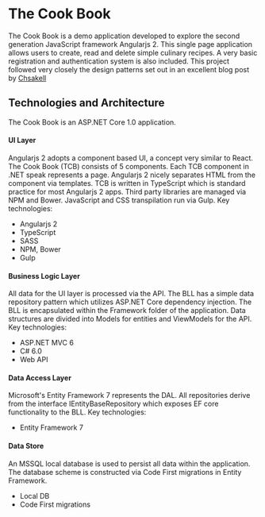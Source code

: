 # The Cook Book

The Cook Book is a demo application developed to explore the second generation JavaScript framework Angularjs 2. This single page application allows users to create, read and delete simple culinary recipes. A very basic registration and authentication system is also included.
This project followed very closely the design patterns set out in an excellent blog post by [Chsakell](https://chsakell.com/2016/01/01/cross-platform-single-page-applications-with-asp-net-5-angular-2-typescript)

## Technologies and Architecture

The Cook Book is an ASP.NET Core 1.0 application. 

#### UI Layer
Angularjs 2 adopts a component based UI, a concept very similar to React. The Cook Book (TCB) consists of 5 components. Each TCB component in .NET speak represents a page.  Angularjs 2 nicely separates HTML from the component via templates. TCB is written in TypeScript which is standard practice for most Angularjs 2 apps.  Third party libraries are managed via NPM and Bower. JavaScript and CSS transpilation run via Gulp. Key technologies:

+ Angularjs 2
+ TypeScript
+ SASS
+ NPM, Bower
+ Gulp

#### Business Logic Layer
All data for the UI layer is processed via the API. The BLL has a simple data repository pattern which utilizes ASP.NET Core dependency injection.  The BLL is encapsulated within the Framework folder of the application. Data structures are divided into Models for entities and ViewModels for the API. Key technologies:

+ ASP.NET MVC 6
+ C# 6.0 
+ Web API

#### Data Access Layer
Microsoft's Entity Framework 7 represents the DAL. All repositories derive from the interface IEntityBaseRepository which exposes EF core functionality to the BLL. Key technologies:

+ Entity Framework 7

#### Data Store
An MSSQL local database is used to persist all data within the application. The database scheme is constructed via Code First migrations in Entity Framework.

+ Local DB
+ Code First migrations




